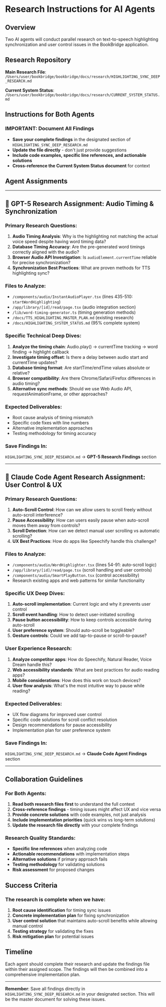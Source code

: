 # Research Instructions for AI Agents

## Overview
Two AI agents will conduct parallel research on text-to-speech highlighting synchronization and user control issues in the BookBridge application.

## Research Repository
**Main Research File**: `/Users/user/bookbridge/bookbridge/docs/research/HIGHLIGHTING_SYNC_DEEP_RESEARCH.md`

**Current System Status**: `/Users/user/bookbridge/bookbridge/docs/research/CURRENT_SYSTEM_STATUS.md`

## Instructions for Both Agents

### **IMPORTANT**: Document All Findings
- **Save your complete findings** in the designated section of `HIGHLIGHTING_SYNC_DEEP_RESEARCH.md`
- **Update the file directly** - don't just provide suggestions
- **Include code examples, specific line references, and actionable solutions**
- **Cross-reference the Current System Status document** for context

## Agent Assignments

---

## 📱 **GPT-5 Research Assignment: Audio Timing & Synchronization**

### Primary Research Questions:
1. **Audio Timing Analysis**: Why is the highlighting not matching the actual voice speed despite having word timing data?
2. **Database Timing Accuracy**: Are the pre-generated word timings correctly aligned with the audio?
3. **Browser Audio API Investigation**: Is `audioElement.currentTime` reliable for precise synchronization?
4. **Synchronization Best Practices**: What are proven methods for TTS highlighting sync?

### Files to Analyze:
- `/components/audio/InstantAudioPlayer.tsx` (lines 435-510: `startWordHighlighting`)
- `/app/library/[id]/read/page.tsx` (audio integration section)
- `/lib/word-timing-generator.ts` (timing generation methods)
- `/docs/TTS_HIGHLIGHTING_MASTER_PLAN.md` (existing research)
- `/docs/HIGHLIGHTING_SYSTEM_STATUS.md` (95% complete system)

### Specific Technical Deep Dives:
1. **Analyze the timing chain**: Audio.play() → currentTime tracking → word finding → highlight callback
2. **Investigate timing offset**: Is there a delay between audio start and currentTime updates?
3. **Database timing format**: Are startTime/endTime values absolute or relative?
4. **Browser compatibility**: Are there Chrome/Safari/Firefox differences in audio timing?
5. **Alternative sync methods**: Should we use Web Audio API, requestAnimationFrame, or other approaches?

### Expected Deliverables:
- Root cause analysis of timing mismatch
- Specific code fixes with line numbers
- Alternative implementation approaches
- Testing methodology for timing accuracy

### Save Findings In:
`HIGHLIGHTING_SYNC_DEEP_RESEARCH.md` → **GPT-5 Research Findings** section

---

## 🎯 **Claude Code Agent Research Assignment: User Control & UX**

### Primary Research Questions:
1. **Auto-Scroll Control**: How can we allow users to scroll freely without auto-scroll interference?
2. **Pause Accessibility**: How can users easily pause when auto-scroll moves them away from controls?
3. **Scroll Detection**: How can we detect manual user scrolling vs automatic scrolling?
4. **UX Best Practices**: How do apps like Speechify handle this challenge?

### Files to Analyze:
- `/components/audio/WordHighlighter.tsx` (lines 54-91: auto-scroll logic)
- `/app/library/[id]/read/page.tsx` (scroll handling and user controls)
- `/components/audio/SmartPlayButton.tsx` (control accessibility)
- Research existing apps and web patterns for similar functionality

### Specific UX Deep Dives:
1. **Auto-scroll implementation**: Current logic and why it prevents user control
2. **Scroll event handling**: How to detect user-initiated scrolling
3. **Pause button accessibility**: How to keep controls accessible during auto-scroll
4. **User preference system**: Should auto-scroll be toggleable?
5. **Gesture controls**: Could we add tap-to-pause or scroll-to-pause?

### User Experience Research:
1. **Analyze competitor apps**: How do Speechify, Natural Reader, Voice Dream handle this?
2. **Web accessibility standards**: What are best practices for audio reading apps?
3. **Mobile considerations**: How does this work on touch devices?
4. **User flow analysis**: What's the most intuitive way to pause while reading?

### Expected Deliverables:
- UX flow diagrams for improved user control
- Specific code solutions for scroll conflict resolution
- Design recommendations for pause accessibility
- Implementation plan for user preference system

### Save Findings In:
`HIGHLIGHTING_SYNC_DEEP_RESEARCH.md` → **Claude Code Agent Findings** section

---

## Collaboration Guidelines

### For Both Agents:
1. **Read both research files first** to understand the full context
2. **Cross-reference findings** - timing issues might affect UX and vice versa
3. **Provide concrete solutions** with code examples, not just analysis
4. **Include implementation priorities** (quick wins vs long-term solutions)
5. **Update the research file directly** with your complete findings

### Research Quality Standards:
- **Specific line references** when analyzing code
- **Actionable recommendations** with implementation steps
- **Alternative solutions** if primary approach fails
- **Testing methodology** for validating solutions
- **Risk assessment** for proposed changes

## Success Criteria

### The research is complete when we have:
1. **Root cause identification** for timing sync issues
2. **Concrete implementation plan** for fixing synchronization
3. **User control solution** that maintains auto-scroll benefits while allowing manual control
4. **Testing strategy** for validating the fixes
5. **Risk mitigation plan** for potential issues

## Timeline
Each agent should complete their research and update the findings file within their assigned scope. The findings will then be combined into a comprehensive implementation plan.

---

**Remember**: Save all findings directly in `HIGHLIGHTING_SYNC_DEEP_RESEARCH.md` in your designated section. This will be the master document for solving these issues.